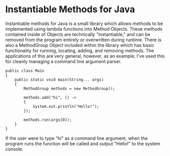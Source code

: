 # Instantiable Methods for Java
Instantiable methods for Java is a small library which allows methods to be implemented using lambda functions into Method Objects. These methods contained inside of Objects are technically "instantiable," and can be removed from the program entirely or overwritten during runtime. There is also a MethodGroup Object included within the library which has basic functionality for running, locating, adding, and removing methods. The applications of this are very general, however, as an example; I've used this for cleanly managing a command line argument parser.

```
public class Main 
{
	public static void main(String... args) 
	{
		MethodGroup methods = new MethodGroup();
		
		methods.add("hi", () ->
		{
			System.out.println("Hello!");
		});
		
		methods.run(args[0]);
	}
}
```
If the user were to type "hi" as a command line argument, when the program runs the function will be called and output "Hello!" to the system console.
